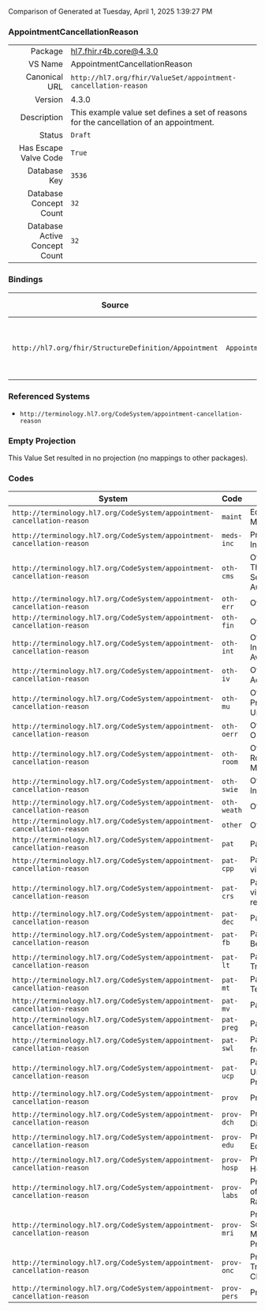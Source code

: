 Comparison of 
Generated at Tuesday, April 1, 2025 1:39:27 PM

### AppointmentCancellationReason

|      |     |
| ---: | --- |
| Package | hl7.fhir.r4b.core@4.3.0 |
| VS Name | AppointmentCancellationReason |
| Canonical URL | `http://hl7.org/fhir/ValueSet/appointment-cancellation-reason` |
| Version | 4.3.0 |
| Description | This example value set defines a set of reasons for the cancellation of an appointment. |
| Status | `Draft` |
| Has Escape Valve Code | `True` |
| Database Key | `3536` |
| Database Concept Count | `32` |
| Database Active Concept Count | `32` |
### Bindings

| Source | Element | Binding | Strength | Element Short |
| ------ | ------- | ------- | -------- | ------------- |
| `http://hl7.org/fhir/StructureDefinition/Appointment` | `Appointment.cancelationReason` | `http://hl7.org/fhir/ValueSet/appointment-cancellation-reason` | `Example` | The coded reason for the appointment being cancelled |

### Referenced Systems

* `http://terminology.hl7.org/CodeSystem/appointment-cancellation-reason`
### Empty Projection

This Value Set resulted in no projection (no mappings to other packages).

### Codes

| System | Code | Display |
| ------ | ---- | ------- |
| `http://terminology.hl7.org/CodeSystem/appointment-cancellation-reason` | `maint` | Equipment Maintenance/Repair |
| `http://terminology.hl7.org/CodeSystem/appointment-cancellation-reason` | `meds-inc` | Prep/Med Incomplete |
| `http://terminology.hl7.org/CodeSystem/appointment-cancellation-reason` | `oth-cms` | Other: CMS Therapy Cap Service Not Authorized |
| `http://terminology.hl7.org/CodeSystem/appointment-cancellation-reason` | `oth-err` | Other: Error |
| `http://terminology.hl7.org/CodeSystem/appointment-cancellation-reason` | `oth-fin` | Other: Financial |
| `http://terminology.hl7.org/CodeSystem/appointment-cancellation-reason` | `oth-int` | Other: No Interpreter Available |
| `http://terminology.hl7.org/CodeSystem/appointment-cancellation-reason` | `oth-iv` | Other: Improper IV Access/Infiltrate IV |
| `http://terminology.hl7.org/CodeSystem/appointment-cancellation-reason` | `oth-mu` | Other: Prep/Med/Results Unavailable |
| `http://terminology.hl7.org/CodeSystem/appointment-cancellation-reason` | `oth-oerr` | Other: Schedule Order Error |
| `http://terminology.hl7.org/CodeSystem/appointment-cancellation-reason` | `oth-room` | Other: Room/Resource Maintenance |
| `http://terminology.hl7.org/CodeSystem/appointment-cancellation-reason` | `oth-swie` | Other: Silent Walk In Error |
| `http://terminology.hl7.org/CodeSystem/appointment-cancellation-reason` | `oth-weath` | Other: Weather |
| `http://terminology.hl7.org/CodeSystem/appointment-cancellation-reason` | `other` | Other |
| `http://terminology.hl7.org/CodeSystem/appointment-cancellation-reason` | `pat` | Patient |
| `http://terminology.hl7.org/CodeSystem/appointment-cancellation-reason` | `pat-cpp` | Patient: Canceled via Patient Portal |
| `http://terminology.hl7.org/CodeSystem/appointment-cancellation-reason` | `pat-crs` | Patient: Canceled via automated reminder system |
| `http://terminology.hl7.org/CodeSystem/appointment-cancellation-reason` | `pat-dec` | Patient: Deceased |
| `http://terminology.hl7.org/CodeSystem/appointment-cancellation-reason` | `pat-fb` | Patient: Feeling Better |
| `http://terminology.hl7.org/CodeSystem/appointment-cancellation-reason` | `pat-lt` | Patient: Lack of Transportation |
| `http://terminology.hl7.org/CodeSystem/appointment-cancellation-reason` | `pat-mt` | Patient: Member Terminated |
| `http://terminology.hl7.org/CodeSystem/appointment-cancellation-reason` | `pat-mv` | Patient: Moved |
| `http://terminology.hl7.org/CodeSystem/appointment-cancellation-reason` | `pat-preg` | Patient: Pregnant |
| `http://terminology.hl7.org/CodeSystem/appointment-cancellation-reason` | `pat-swl` | Patient: Scheduled from Wait List |
| `http://terminology.hl7.org/CodeSystem/appointment-cancellation-reason` | `pat-ucp` | Patient: Unhappy/Changed Provider |
| `http://terminology.hl7.org/CodeSystem/appointment-cancellation-reason` | `prov` | Provider |
| `http://terminology.hl7.org/CodeSystem/appointment-cancellation-reason` | `prov-dch` | Provider: Discharged |
| `http://terminology.hl7.org/CodeSystem/appointment-cancellation-reason` | `prov-edu` | Provider: Edu/Meeting |
| `http://terminology.hl7.org/CodeSystem/appointment-cancellation-reason` | `prov-hosp` | Provider: Hospitalized |
| `http://terminology.hl7.org/CodeSystem/appointment-cancellation-reason` | `prov-labs` | Provider: Labs Out of Acceptable Range |
| `http://terminology.hl7.org/CodeSystem/appointment-cancellation-reason` | `prov-mri` | Provider: MRI Screening Form Marked Do Not Proceed |
| `http://terminology.hl7.org/CodeSystem/appointment-cancellation-reason` | `prov-onc` | Provider: Oncology Treatment Plan Changes |
| `http://terminology.hl7.org/CodeSystem/appointment-cancellation-reason` | `prov-pers` | Provider: Personal |
